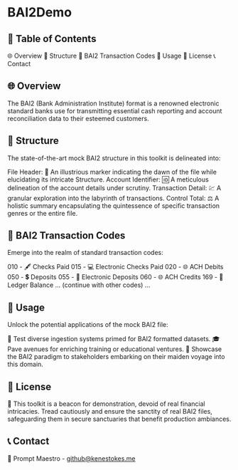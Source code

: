 # BAI2Demo

## 📘 Table of Contents
🌐 Overview
📖 Structure
🔢 BAI2 Transaction Codes
🚀 Usage
📜 License
📞 Contact

## 🌐 Overview
The BAI2 (Bank Administration Institute) format is a renowned electronic standard banks use for transmitting essential cash reporting and account reconciliation data to their esteemed customers.

## 📖 Structure
The state-of-the-art mock BAI2 structure in this toolkit is delineated into:

File Header: 📑 An illustrious marker indicating the dawn of the file while elucidating its intricate Structure.
Account Identifier: 🆔 A meticulous delineation of the account details under scrutiny.
Transaction Detail: 💹 A granular exploration into the labyrinth of transactions.
Control Total: ⚖️ A holistic summary encapsulating the quintessence of specific transaction genres or the entire file.

## 🔢 BAI2 Transaction Codes
Emerge into the realm of standard transaction codes:

010 - 🖋 Checks Paid
015 - 💻 Electronic Checks Paid
020 - 🌐 ACH Debits
050 - 💲 Deposits
055 - 🔌 Electronic Deposits
060 - 🌐 ACH Credits
169 - 📘 Ledger Balance
... (continue with other codes) ...

## 🚀 Usage
Unlock the potential applications of the mock BAI2 file:

🧪 Test diverse ingestion systems primed for BAI2 formatted datasets.
🎓 Pave avenues for enriching training or educational ventures.
💼 Showcase the BAI2 paradigm to stakeholders embarking on their maiden voyage into this domain.

## 📜 License
🚫 This toolkit is a beacon for demonstration, devoid of real financial intricacies. Tread cautiously and ensure the sanctity of real BAI2 files, safeguarding them in secure sanctuaries that benefit production ambiances.

## 📞 Contact
📧 Prompt Maestro - github@kenestokes.me 
